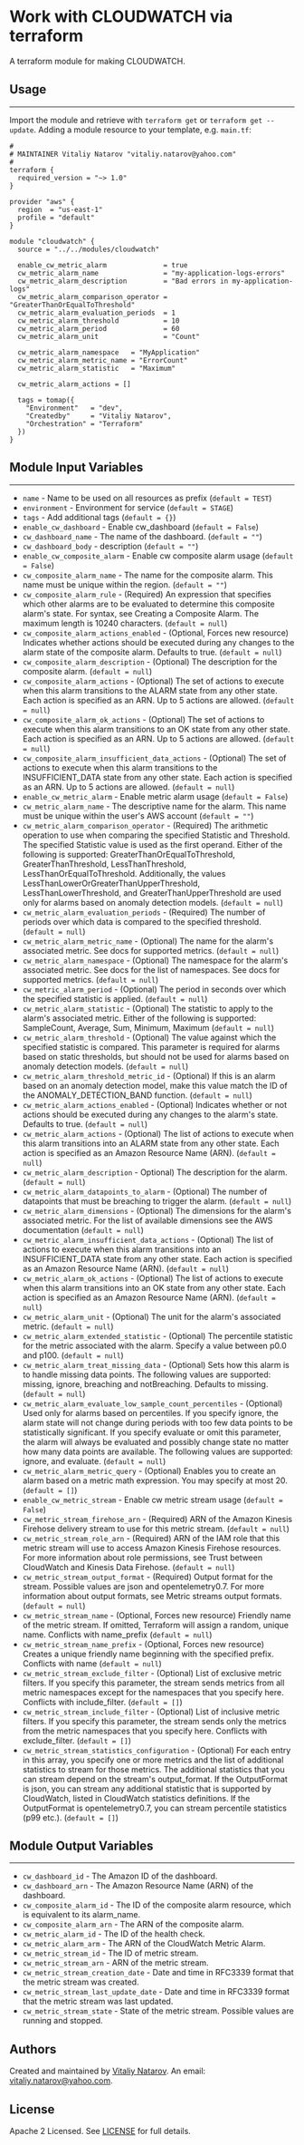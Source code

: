 # Work with CLOUDWATCH via terraform

A terraform module for making CLOUDWATCH.


## Usage
----------------------
Import the module and retrieve with ```terraform get``` or ```terraform get --update```. Adding a module resource to your template, e.g. `main.tf`:

```
#
# MAINTAINER Vitaliy Natarov "vitaliy.natarov@yahoo.com"
#
terraform {
  required_version = "~> 1.0"
}

provider "aws" {
  region  = "us-east-1"
  profile = "default"
}

module "cloudwatch" {
  source = "../../modules/cloudwatch"

  enable_cw_metric_alarm              = true
  cw_metric_alarm_name                = "my-application-logs-errors"
  cw_metric_alarm_description         = "Bad errors in my-application-logs"
  cw_metric_alarm_comparison_operator = "GreaterThanOrEqualToThreshold"
  cw_metric_alarm_evaluation_periods  = 1
  cw_metric_alarm_threshold           = 10
  cw_metric_alarm_period              = 60
  cw_metric_alarm_unit                = "Count"

  cw_metric_alarm_namespace   = "MyApplication"
  cw_metric_alarm_metric_name = "ErrorCount"
  cw_metric_alarm_statistic   = "Maximum"

  cw_metric_alarm_actions = []

  tags = tomap({
    "Environment"   = "dev",
    "Createdby"     = "Vitaliy Natarov",
    "Orchestration" = "Terraform"
  })
}

```

## Module Input Variables
----------------------
- `name` - Name to be used on all resources as prefix (`default = TEST`)
- `environment` - Environment for service (`default = STAGE`)
- `tags` - Add additional tags (`default = {}`)
- `enable_cw_dashboard` - Enable cw_dashboard (`default = False`)
- `cw_dashboard_name` - The name of the dashboard. (`default = ""`)
- `cw_dashboard_body` - description (`default = ""`)
- `enable_cw_composite_alarm` - Enable cw composite alarm usage (`default = False`)
- `cw_composite_alarm_name` - The name for the composite alarm. This name must be unique within the region. (`default = ""`)
- `cw_composite_alarm_rule` - (Required) An expression that specifies which other alarms are to be evaluated to determine this composite alarm's state. For syntax, see Creating a Composite Alarm. The maximum length is 10240 characters. (`default = null`)
- `cw_composite_alarm_actions_enabled` - (Optional, Forces new resource) Indicates whether actions should be executed during any changes to the alarm state of the composite alarm. Defaults to true. (`default = null`)
- `cw_composite_alarm_description` - (Optional) The description for the composite alarm. (`default = null`)
- `cw_composite_alarm_actions` - (Optional) The set of actions to execute when this alarm transitions to the ALARM state from any other state. Each action is specified as an ARN. Up to 5 actions are allowed. (`default = null`)
- `cw_composite_alarm_ok_actions` - (Optional) The set of actions to execute when this alarm transitions to an OK state from any other state. Each action is specified as an ARN. Up to 5 actions are allowed. (`default = null`)
- `cw_composite_alarm_insufficient_data_actions` - (Optional) The set of actions to execute when this alarm transitions to the INSUFFICIENT_DATA state from any other state. Each action is specified as an ARN. Up to 5 actions are allowed. (`default = null`)
- `enable_cw_metric_alarm` - Enable metric alarm usage (`default = False`)
- `cw_metric_alarm_name` - The descriptive name for the alarm. This name must be unique within the user's AWS account (`default = ""`)
- `cw_metric_alarm_comparison_operator` - (Required) The arithmetic operation to use when comparing the specified Statistic and Threshold. The specified Statistic value is used as the first operand. Either of the following is supported: GreaterThanOrEqualToThreshold, GreaterThanThreshold, LessThanThreshold, LessThanOrEqualToThreshold. Additionally, the values LessThanLowerOrGreaterThanUpperThreshold, LessThanLowerThreshold, and GreaterThanUpperThreshold are used only for alarms based on anomaly detection models. (`default = null`)
- `cw_metric_alarm_evaluation_periods` - (Required) The number of periods over which data is compared to the specified threshold. (`default = null`)
- `cw_metric_alarm_metric_name` - (Optional) The name for the alarm's associated metric. See docs for supported metrics. (`default = null`)
- `cw_metric_alarm_namespace` - (Optional) The namespace for the alarm's associated metric. See docs for the list of namespaces. See docs for supported metrics. (`default = null`)
- `cw_metric_alarm_period` - (Optional) The period in seconds over which the specified statistic is applied. (`default = null`)
- `cw_metric_alarm_statistic` - (Optional) The statistic to apply to the alarm's associated metric. Either of the following is supported: SampleCount, Average, Sum, Minimum, Maximum (`default = null`)
- `cw_metric_alarm_threshold` - (Optional) The value against which the specified statistic is compared. This parameter is required for alarms based on static thresholds, but should not be used for alarms based on anomaly detection models. (`default = null`)
- `cw_metric_alarm_threshold_metric_id` - (Optional) If this is an alarm based on an anomaly detection model, make this value match the ID of the ANOMALY_DETECTION_BAND function. (`default = null`)
- `cw_metric_alarm_actions_enabled` - (Optional) Indicates whether or not actions should be executed during any changes to the alarm's state. Defaults to true. (`default = null`)
- `cw_metric_alarm_actions` - (Optional) The list of actions to execute when this alarm transitions into an ALARM state from any other state. Each action is specified as an Amazon Resource Name (ARN). (`default = null`)
- `cw_metric_alarm_description` - Optional) The description for the alarm. (`default = null`)
- `cw_metric_alarm_datapoints_to_alarm` - (Optional) The number of datapoints that must be breaching to trigger the alarm. (`default = null`)
- `cw_metric_alarm_dimensions` - (Optional) The dimensions for the alarm's associated metric. For the list of available dimensions see the AWS documentation (`default = null`)
- `cw_metric_alarm_insufficient_data_actions` - (Optional) The list of actions to execute when this alarm transitions into an INSUFFICIENT_DATA state from any other state. Each action is specified as an Amazon Resource Name (ARN). (`default = null`)
- `cw_metric_alarm_ok_actions` - (Optional) The list of actions to execute when this alarm transitions into an OK state from any other state. Each action is specified as an Amazon Resource Name (ARN). (`default = null`)
- `cw_metric_alarm_unit` - (Optional) The unit for the alarm's associated metric. (`default = null`)
- `cw_metric_alarm_extended_statistic` - (Optional) The percentile statistic for the metric associated with the alarm. Specify a value between p0.0 and p100. (`default = null`)
- `cw_metric_alarm_treat_missing_data` - (Optional) Sets how this alarm is to handle missing data points. The following values are supported: missing, ignore, breaching and notBreaching. Defaults to missing. (`default = null`)
- `cw_metric_alarm_evaluate_low_sample_count_percentiles` - (Optional) Used only for alarms based on percentiles. If you specify ignore, the alarm state will not change during periods with too few data points to be statistically significant. If you specify evaluate or omit this parameter, the alarm will always be evaluated and possibly change state no matter how many data points are available. The following values are supported: ignore, and evaluate. (`default = null`)
- `cw_metric_alarm_metric_query` - (Optional) Enables you to create an alarm based on a metric math expression. You may specify at most 20. (`default = []`)
- `enable_cw_metric_stream` - Enable cw metric stream usage (`default = False`)
- `cw_metric_stream_firehose_arn` - (Required) ARN of the Amazon Kinesis Firehose delivery stream to use for this metric stream. (`default = null`)
- `cw_metric_stream_role_arn` - (Required) ARN of the IAM role that this metric stream will use to access Amazon Kinesis Firehose resources. For more information about role permissions, see Trust between CloudWatch and Kinesis Data Firehose. (`default = null`)
- `cw_metric_stream_output_format` - (Required) Output format for the stream. Possible values are json and opentelemetry0.7. For more information about output formats, see Metric streams output formats. (`default = null`)
- `cw_metric_stream_name` - (Optional, Forces new resource) Friendly name of the metric stream. If omitted, Terraform will assign a random, unique name. Conflicts with name_prefix (`default = null`)
- `cw_metric_stream_name_prefix` - (Optional, Forces new resource) Creates a unique friendly name beginning with the specified prefix. Conflicts with name (`default = null`)
- `cw_metric_stream_exclude_filter` - (Optional) List of exclusive metric filters. If you specify this parameter, the stream sends metrics from all metric namespaces except for the namespaces that you specify here. Conflicts with include_filter. (`default = []`)
- `cw_metric_stream_include_filter` - (Optional) List of inclusive metric filters. If you specify this parameter, the stream sends only the metrics from the metric namespaces that you specify here. Conflicts with exclude_filter. (`default = []`)
- `cw_metric_stream_statistics_configuration` - (Optional) For each entry in this array, you specify one or more metrics and the list of additional statistics to stream for those metrics. The additional statistics that you can stream depend on the stream's output_format. If the OutputFormat is json, you can stream any additional statistic that is supported by CloudWatch, listed in CloudWatch statistics definitions. If the OutputFormat is opentelemetry0.7, you can stream percentile statistics (p99 etc.). (`default = []`)

## Module Output Variables
----------------------
- `cw_dashboard_id` - The Amazon ID of the dashboard.
- `cw_dashboard_arn` - The Amazon Resource Name (ARN) of the dashboard.
- `cw_composite_alarm_id` - The ID of the composite alarm resource, which is equivalent to its alarm_name.
- `cw_composite_alarm_arn` - The ARN of the composite alarm.
- `cw_metric_alarm_id` - The ID of the health check.
- `cw_metric_alarm_arm` - The ARN of the CloudWatch Metric Alarm.
- `cw_metric_stream_id` - The ID of metric stream.
- `cw_metric_stream_arn` - ARN of the metric stream.
- `cw_metric_stream_creation_date` - Date and time in RFC3339 format that the metric stream was created.
- `cw_metric_stream_last_update_date` - Date and time in RFC3339 format that the metric stream was last updated.
- `cw_metric_stream_state` - State of the metric stream. Possible values are running and stopped.


## Authors

Created and maintained by [Vitaliy Natarov](https://github.com/SebastianUA). An email: [vitaliy.natarov@yahoo.com](vitaliy.natarov@yahoo.com).

## License

Apache 2 Licensed. See [LICENSE](https://github.com/SebastianUA/terraform/blob/master/LICENSE) for full details.
